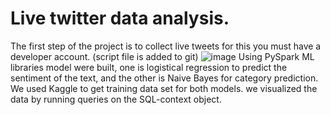# Live twitter data analysis.
The first step of the project is to collect live tweets for this you must have a developer account. (script file is added to git)
![image](https://user-images.githubusercontent.com/58078466/146838945-eae1ddbe-d6a4-4f70-8bb6-62e734ff1017.png)
Using PySpark ML libraries model were built, one is logistical regression to predict the sentiment of the text, and the other is Naive Bayes for category prediction.
We used Kaggle to get training data set for both models. 
we visualized the data by running queries on the SQL-context object.
